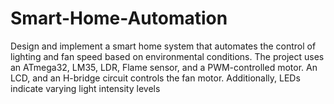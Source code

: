 # Smart-Home-Automation
Design and implement a smart home system that automates the control of lighting and fan speed based on environmental conditions. The project uses an ATmega32, LM35, LDR, Flame sensor, and a PWM-controlled motor. An LCD, and an H-bridge circuit controls the fan motor. Additionally, LEDs indicate varying light intensity levels
